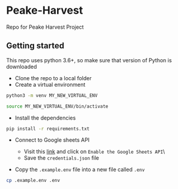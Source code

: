 # Peake-Harvest
Repo for Peake Harvest Project


## Getting started
This repo uses python 3.6+, so make sure that version of Python is downloaded

* Clone the repo to a local folder
* Create a virtual environment
```bash
python3 -m venv MY_NEW_VIRTUAL_ENV
```
```bash
source MY_NEW_VIRTUAL_ENV/bin/activate
```

* Install the dependencies
```bash
pip install -r requirements.txt
```

* Connect to Google sheets API
    - Visit this [link](https://developers.google.com/sheets/api/quickstart/python) and click on `Enable the Google Sheets API`\
    - Save the `credentials.json` file



* Copy the `.example.env` file into a new file called `.env`
```bash
cp .example.env .env
```